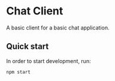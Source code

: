 # Chat Client

A basic client for a basic chat application.

## Quick start

In order to start development, run:

```shell
npm start
```
